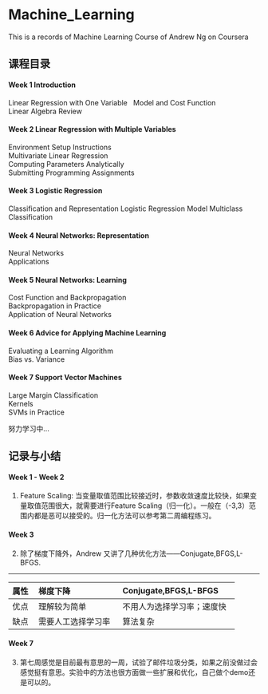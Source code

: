 # Machine_Learning
This is a records of Machine Learning Course of Andrew Ng on Coursera  

## 课程目录
#### Week 1 Introduction  
Linear Regression with One Variable  
Model and Cost Function  
Linear Algebra Review  
#### Week 2 Linear Regression with Multiple Variables  
Environment Setup Instructions  
Multivariate Linear Regression  
Computing Parameters Analytically  
Submitting Programming Assignments  
#### Week 3 Logistic Regression  
Classification and Representation
Logistic Regression Model
Multiclass Classification  
#### Week 4 Neural Networks: Representation
Neural Networks  
Applications  
#### Week 5 Neural Networks: Learning
Cost Function and Backpropagation  
Backpropagation in Practice  
Application of Neural Networks  
#### Week 6 Advice for Applying Machine Learning  
Evaluating a Learning Algorithm  
Bias vs. Variance  
#### Week 7 Support Vector Machines  
Large Margin Classification  
Kernels  
SVMs in Practice  

努力学习中...  

## 记录与小结  
#### Week 1 - Week 2  
1. Feature Scaling: 当变量取值范围比较接近时，参数收敛速度比较快，如果变量取值范围很大，就需要进行Feature Scaling（归一化）。一般在（-3,3）范围内都是恶可以接受的。归一化方法可以参考第二周编程练习。 
#### Week 3 
2. 除了梯度下降外，Andrew 又讲了几种优化方法——Conjugate,BFGS,L-BFGS.
--------

| 属性   | 梯度下降| Conjugate,BFGS,L-BFGS  |
| :------------ |:--------------| :-----|
| 优点   | 理解较为简单   | 不用人为选择学习率；速度快   |
| 缺点   |需要人工选择学习率   |  算法复杂   |  
#### Week 7
3. 第七周感觉是目前最有意思的一周，试验了邮件垃圾分类，如果之前没做过会感觉挺有意思。实验中的方法也很方面做一些扩展和优化，自己做个demo还是可以的。


